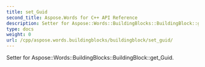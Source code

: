 ```yaml
---
title: set_Guid
second_title: Aspose.Words for C++ API Reference
description: Setter for Aspose::Words::BuildingBlocks::BuildingBlock::get_Guid. 
type: docs
weight: 0
url: /cpp/aspose.words.buildingblocks/buildingblock/set_guid/
---
```


Setter for Aspose::Words::BuildingBlocks::BuildingBlock::get_Guid. 

